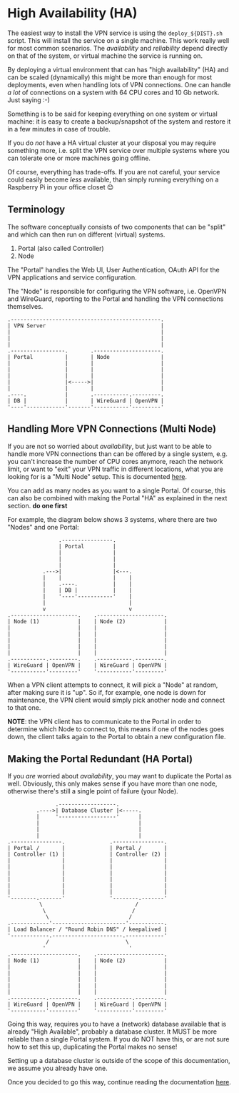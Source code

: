 # High Availability (HA)

The easiest way to install the VPN service is using the `deploy_${DIST}.sh` 
script. This will install the service on a single machine. This work really 
well for most common scenarios. The _availability_ and _reliability_ depend 
directly on that of the system, or virtual machine the service is running on.

By deploying a virtual environment that can has "high availability" (HA) and 
can be scaled (dynamically) this might be more than enough for most 
deployments, even when handling lots of VPN connections. One can handle _a lot_ 
of connections on a system with 64 CPU cores and 10 Gb network. Just saying :-)

Something is to be said for keeping everything on one system or virtual 
machine: it is easy to create a backup/snapshot of the system and restore it 
in a few minutes in case of trouble.

If you do _not_ have a HA virtual cluster at your disposal you may require 
something more, i.e. split the VPN service over multiple systems where you can 
tolerate one or more machines going offline.

Of course, everything has trade-offs. If you are not careful, your service 
could easily become _less_ available, than simply running everything on a 
Raspberry Pi in your office closet 😊

## Terminology

The software conceptually consists of two components that can be "split" and 
which can then run on different (virtual) systems.

1. Portal (also called Controller)
2. Node

The "Portal" handles the Web UI, User Authentication, OAuth API for the VPN 
applications and service configuration.

The "Node" is responsible for configuring the VPN software, i.e. OpenVPN and 
WireGuard, reporting to the Portal and handling the VPN connections themselves.

```
.-----------------------------------------------.
| VPN Server                                    |
|                                               |
|                                               |
|                                               |
.-----------------.       .---------------------.
| Portal          |       | Node                |
|                 |       |                     |
|                 |       |                     |
|                 |       |                     |
|                 |<----->|                     |
|                 |       |                     |
.----.            |       .-----------.---------.
| DB |            |       | WireGuard | OpenVPN |
'----'------------'-------'-----------'---------'
```

## Handling More VPN Connections (Multi Node)

If you are not so worried about _availability_, but just want to be able to 
handle more VPN connections than can be offered by a single system, e.g. you 
can't increase the number of CPU cores anymore, reach the network limit, or 
want to "exit" your VPN traffic in different locations, what you are looking 
for is a "Multi Node" setup. This is documented [here](MULTI_NODE.md).

You can add as many nodes as you want to a single Portal. Of 
course, this can also be combined with making the Portal "HA" as explained in 
the next section. **do one first**

For example, the diagram below shows 3 systems, where there are two "Nodes" 
and one Portal:

```
                .----------------.
                | Portal         |
                |                |
                |                |
                |                |
           .--->|                |<---.
           |    |                |    |
           |    .----.           |    |
           |    | DB |           |    |
           |    '----'-----------'    |
           |                          |
           v                          v
.---------------------.    .---------------------.
| Node (1)            |    | Node (2)            |
|                     |    |                     |
|                     |    |                     |
|                     |    |                     |
|                     |    |                     |
|                     |    |                     |
.-----------.---------.    .-----------.---------.
| WireGuard | OpenVPN |    | WireGuard | OpenVPN |
'-----------'---------'    '-----------'---------'
```

When a VPN client attempts to connect, it will pick a "Node" at random, after 
making sure it is "up". So if, for example, one node is down for maintenance, 
the VPN client would simply pick another node and connect to that one.

**NOTE**: the VPN client has to communicate to the Portal in order to determine 
which Node to connect to, this means if one of the nodes goes down, the client
talks again to the Portal to obtain a new configuration file.

## Making the Portal Redundant (HA Portal)

If you _are_ worried about _availability_, you may want to duplicate the Portal 
as well. Obviously, this only makes sense if you have more than one node, 
otherwise there's still a single point of failure (your Node).

```
               .------------------.
         .---->| Database Cluster |<-----.
         |     '------------------'      |
         |                               |
         |                               |
         |                               |
.----------------.              .----------------.
| Portal /       |              | Portal /       |
| Controller (1) |              | Controller (2) |
|                |              |                |
|                |              |                |
|                |              |                |
|                |              |                |
|                |              |                |
|                |              |                |
'--------.-------'              '--------.-------'
          \                             /
           \                           /
            \                         /
.------------'-----------------------'-----------.
| Load Balancer / "Round Robin DNS" / keepalived |
'------------.----------------------.------------'
            /                        \
           '                          '
.---------------------.    .---------------------.
| Node (1)            |    | Node (2)            |
|                     |    |                     |
|                     |    |                     |
|                     |    |                     |
|                     |    |                     |
|                     |    |                     |
.-----------.---------.    .-----------.---------.
| WireGuard | OpenVPN |    | WireGuard | OpenVPN |
'-----------'---------'    '-----------'---------'
```

Going this way, requires you to have a (network) database available that is 
already "High Available", probably a database cluster. It MUST be more reliable 
than a single Portal system. If you do NOT have this, or are not sure how to 
set this up, duplicating the Portal makes no sense!

Setting up a database cluster is outside of the scope of this documentation, 
we assume you already have one.

Once you decided to go this way, continue reading the documentation 
[here](HA_PORTAL.md).
